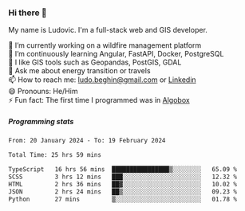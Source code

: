 ### Hi there 👋

My name is Ludovic. I'm a full-stack web and GIS developer.

 🔭 I’m currently working on a wildfire management platform<br/>
 🌱 I’m continuously learning Angular, FastAPI, Docker, PostgreSQL<br/>
 👯 I like GIS tools such as Geopandas, PostGIS, GDAL<br/>
 💬 Ask me about energy transition or travels<br/>
 📫 How to reach me: ludo.beghin@gmail.com or [Linkedin](https://www.linkedin.com/in/ludovic-beghin/)<br/>
 😄 Pronouns: He/Him<br/>
 ⚡ Fun fact: The first time I programmed was in [Algobox](https://fr.wikipedia.org/wiki/Algobox)<br/>

##### Programming stats
<!--START_SECTION:waka-->

```txt
From: 20 January 2024 - To: 19 February 2024

Total Time: 25 hrs 59 mins

TypeScript   16 hrs 56 mins  ████████████████▒░░░░░░░░   65.09 %
SCSS         3 hrs 12 mins   ███░░░░░░░░░░░░░░░░░░░░░░   12.32 %
HTML         2 hrs 36 mins   ██▓░░░░░░░░░░░░░░░░░░░░░░   10.02 %
JSON         2 hrs 24 mins   ██▒░░░░░░░░░░░░░░░░░░░░░░   09.23 %
Python       27 mins         ▒░░░░░░░░░░░░░░░░░░░░░░░░   01.78 %
```

<!--END_SECTION:waka-->

